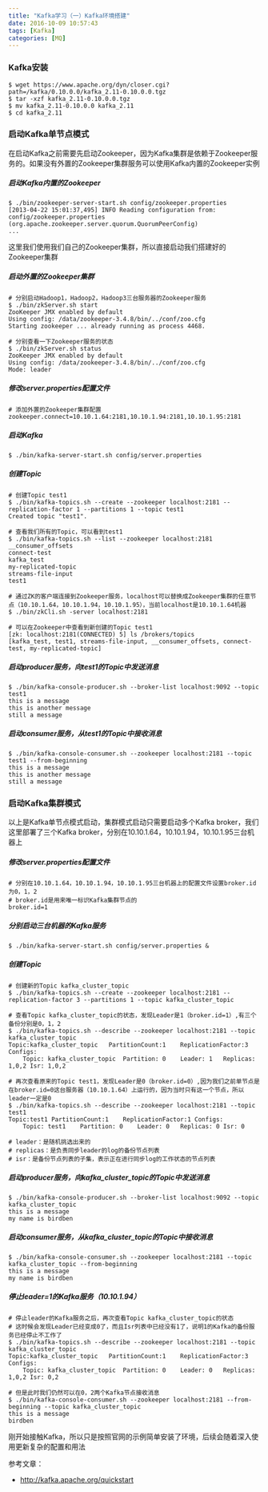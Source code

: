 ```yaml
---
title: "Kafka学习（一）Kafka环境搭建"
date: 2016-10-09 10:57:43
tags: [Kafka]
categories: [MQ]
---
```


### Kafka安装
```
$ wget https://www.apache.org/dyn/closer.cgi?path=/kafka/0.10.0.0/kafka_2.11-0.10.0.0.tgz
$ tar -xzf kafka_2.11-0.10.0.0.tgz
$ mv kafka_2.11-0.10.0.0 kafka_2.11
$ cd kafka_2.11
```

### 启动Kafka单节点模式

在启动Kafka之前需要先启动Zookeeper，因为Kafka集群是依赖于Zookeeper服务的。如果没有外置的Zookeeper集群服务可以使用Kafka内置的Zookeeper实例

##### 启动Kafka内置的Zookeeper
```
$ ./bin/zookeeper-server-start.sh config/zookeeper.properties
[2013-04-22 15:01:37,495] INFO Reading configuration from: config/zookeeper.properties (org.apache.zookeeper.server.quorum.QuorumPeerConfig)
...
```

这里我们使用我们自己的Zookeeper集群，所以直接启动我们搭建好的Zookeeper集群

##### 启动外置的Zookeeper集群
```
# 分别启动Hadoop1，Hadoop2，Hadoop3三台服务器的Zookeeper服务
$ ./bin/zkServer.sh startZooKeeper JMX enabled by defaultUsing config: /data/zookeeper-3.4.8/bin/../conf/zoo.cfgStarting zookeeper ... already running as process 4468.

# 分别查看一下Zookeeper服务的状态
$ ./bin/zkServer.sh statusZooKeeper JMX enabled by defaultUsing config: /data/zookeeper-3.4.8/bin/../conf/zoo.cfgMode: leader
```

##### 修改server.properties配置文件
```
# 添加外置的Zookeeper集群配置zookeeper.connect=10.10.1.64:2181,10.10.1.94:2181,10.10.1.95:2181
```

##### 启动Kafka
```
$ ./bin/kafka-server-start.sh config/server.properties
```

##### 创建Topic
```
# 创建Topic test1
$ ./bin/kafka-topics.sh --create --zookeeper localhost:2181 --replication-factor 1 --partitions 1 --topic test1Created topic "test1".

# 查看我们所有的Topic，可以看到test1
$ ./bin/kafka-topics.sh --list --zookeeper localhost:2181__consumer_offsetsconnect-testkafka_testmy-replicated-topicstreams-file-inputtest1

# 通过ZK的客户端连接到Zookeeper服务，localhost可以替换成Zookeeper集群的任意节点（10.10.1.64，10.10.1.94，10.10.1.95），当前localhost是10.10.1.64机器
$ ./bin/zkCli.sh -server localhost:2181

# 可以在Zookeeper中查看到新创建的Topic test1
[zk: localhost:2181(CONNECTED) 5] ls /brokers/topics[kafka_test, test1, streams-file-input, __consumer_offsets, connect-test, my-replicated-topic]
```

##### 启动producer服务，向test1的Topic中发送消息
```
$ ./bin/kafka-console-producer.sh --broker-list localhost:9092 --topic test1
this is a message
this is another message
still a message
```

##### 启动consumer服务，从test1的Topic中接收消息
```
$ ./bin/kafka-console-consumer.sh --zookeeper localhost:2181 --topic test1 --from-beginningthis is a messagethis is another messagestill a message
```


### 启动Kafka集群模式

以上是Kafka单节点模式启动，集群模式启动只需要启动多个Kafka broker，我们这里部署了三个Kafka
broker，分别在10.10.1.64，10.10.1.94，10.10.1.95三台机器上

##### 修改server.properties配置文件
```
# 分别在10.10.1.64，10.10.1.94，10.10.1.95三台机器上的配置文件设置broker.id为0，1，2
# broker.id是用来唯一标识Kafka集群节点的
broker.id=1
```

##### 分别启动三台机器的Kafka服务
```
$ ./bin/kafka-server-start.sh config/server.properties &
```

##### 创建Topic
```
# 创建新的Topic kafka_cluster_topic
$ ./bin/kafka-topics.sh --create --zookeeper localhost:2181 --replication-factor 3 --partitions 1 --topic kafka_cluster_topic

# 查看Topic kafka_cluster_topic的状态，发现Leader是1（broker.id=1）,有三个备份分别是0，1，2
$ ./bin/kafka-topics.sh --describe --zookeeper localhost:2181 --topic kafka_cluster_topicTopic:kafka_cluster_topic	PartitionCount:1	ReplicationFactor:3	Configs:	Topic: kafka_cluster_topic	Partition: 0	Leader: 1	Replicas: 1,0,2	Isr: 1,0,2
	
# 再次查看原来的Topic test1，发现Leader是0（broker.id=0）,因为我们之前单节点是在broker.id=0这台服务器（10.10.1.64）上运行的，因为当时只有这一个节点，所以leader一定是0
$ ./bin/kafka-topics.sh --describe --zookeeper localhost:2181 --topic test1Topic:test1	PartitionCount:1	ReplicationFactor:1	Configs:	Topic: test1	Partition: 0	Leader: 0	Replicas: 0	Isr: 0
	
# leader：是随机挑选出来的
# replicas：是负责同步leader的log的备份节点列表
# isr：是备份节点列表的子集，表示正在进行同步log的工作状态的节点列表
```

##### 启动producer服务，向kafka_cluster_topic的Topic中发送消息
```
$ ./bin/kafka-console-producer.sh --broker-list localhost:9092 --topic kafka_cluster_topic
this is a message
my name is birdben
```

##### 启动consumer服务，从kafka_cluster_topic的Topic中接收消息
```
$ ./bin/kafka-console-consumer.sh --zookeeper localhost:2181 --topic kafka_cluster_topic --from-beginningthis is a message
my name is birdben
```

##### 停止leader=1的Kafka服务（10.10.1.94）
```
# 停止leader的Kafka服务之后，再次查看Topic kafka_cluster_topic的状态
# 这时候会发现Leader已经变成0了，而且Isr列表中已经没有1了，说明1的Kafka的备份服务已经停止不工作了
$ ./bin/kafka-topics.sh --describe --zookeeper localhost:2181 --topic kafka_cluster_topicTopic:kafka_cluster_topic	PartitionCount:1	ReplicationFactor:3	Configs:	Topic: kafka_cluster_topic	Partition: 0	Leader: 0	Replicas: 1,0,2	Isr: 0,2
	
# 但是此时我们仍然可以在0，2两个Kafka节点接收消息
$ ./bin/kafka-console-consumer.sh --zookeeper localhost:2181 --from-beginning --topic kafka_cluster_topic
this is a messagebirdben
```

刚开始接触Kafka，所以只是按照官网的示例简单安装了环境，后续会随着深入使用更新复杂的配置和用法

参考文章：

- http://kafka.apache.org/quickstart